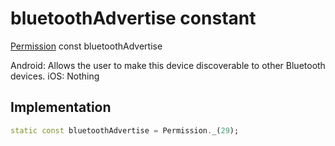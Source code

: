 


# bluetoothAdvertise constant







[Permission](../../zego_uikit_prebuilt_live_audio_room/Permission-class.md) const bluetoothAdvertise
  




<p>Android: Allows the user to make this device discoverable to other
Bluetooth devices.
iOS: Nothing</p>



## Implementation

```dart
static const bluetoothAdvertise = Permission._(29);
```







